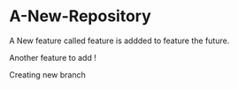 # A-New-Repository

A New feature called feature is addded to feature the future.

Another feature to add !

Creating new branch
